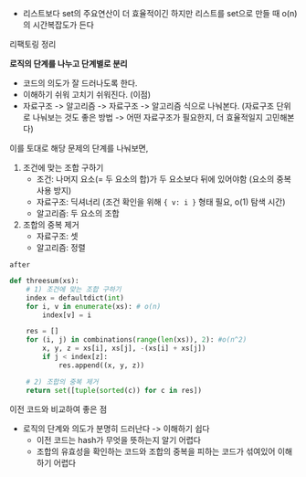 - 리스트보다 set의 주요연산이 더 효율적이긴 하지만 리스트를 set으로 만들 때 o(n)의 시간복잡도가 든다

리팩토링 정리

**로직의 단계를 나누고 단계별로 분리**

- 코드의 의도가 잘 드러나도록 한다.
- 이해하기 쉬워 고치기 쉬워진다. (이점)
- 자료구조 -> 알고리즘 -> 자료구조 -> 알고리즘 식으로 나눠본다. (자료구조 단위로 나눠보는 것도 좋은 방법 -> 어떤 자료구조가 필요한지, 더 효율적일지 고민해본다)

이를 토대로 해당 문제의 단계를 나눠보면,

1. 조건에 맞는 조합 구하기
   - 조건: 나머지 요소(= 두 요소의 합)가 두 요소보다 뒤에 있어야함 (요소의 중복 사용 방지)
   - 자료구조: 딕셔너리 (조건 확인을 위해 `{ v: i }` 형태 필요, o(1) 탐색 시간)
   - 알고리즘: 두 요소의 조합
2. 조합의 중복 제거
   - 자료구조: 셋
   - 알고리즘: 정렬

`after`

```py
def threesum(xs):
    # 1) 조건에 맞는 조합 구하기
    index = defaultdict(int)
    for i, v in enumerate(xs): # o(n)
        index[v] = i

    res = []
    for (i, j) in combinations(range(len(xs)), 2): #o(n^2)
        x, y, z = xs[i], xs[j], -(xs[i] + xs[j])
        if j < index[z]:
            res.append((x, y, z))

    # 2) 조합의 중복 제거
    return set([tuple(sorted(c)) for c in res])
```

이전 코드와 비교하여 좋은 점

- 로직의 단계와 의도가 분명히 드러난다 -> 이해하기 쉽다
  - 이전 코드는 hash가 무엇을 뜻하는지 알기 어렵다
  - 조합의 유효성을 확인하는 코드와 조합의 중복을 피하는 코드가 섞여있어 이해하기 어렵다
